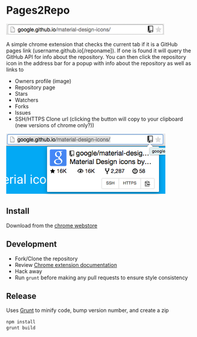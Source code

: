 # Pages2Repo

![Address Bar](screenshots/bar.png)

A simple chrome extension that checks the current tab if it is a GitHub pages link (username.github.io[/reponame]). If one is found it will query the GitHub API for info about the repository. You can then click the repository icon in the address bar for a popup with info about the repository as well as links to
- Owners profile (image)
- Repository page
- Stars
- Watchers
- Forks
- Issues
- SSH/HTTPS Clone url (clicking the button will copy to your clipboard (new versions of chrome only?))

![Popup](screenshots/popup.png)

## Install
Download from the [chrome webstore](https://chrome.google.com/webstore/detail/pages2repo/afnogakjnebbgcbjkgmhaccljfejeflh)

## Development
- Fork/Clone the repository
- Review [Chrome extension documentation](https://developer.chrome.com/extensions)
- Hack away
- Run `grunt` before making any pull requests to ensure style consistency

## Release
Uses [Grunt](http://gruntjs.com/) to minify code, bump version number, and create a zip

```shell
npm install
grunt build
```
